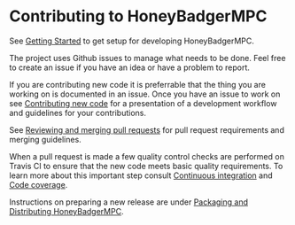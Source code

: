 # Contributing to HoneyBadgerMPC
See [Getting Started](docs/development/getting-started.rst) to get setup for
developing HoneyBadgerMPC.

The project uses Github issues to manage what needs to be done. Feel free to
create an issue if you have an idea or have a problem to report.

If you are contributing new code it is preferrable that the thing you are
working on is documented in an issue. Once you have an issue to work on see
[Contributing new code](docs/development/contributing.rst) for a presentation
of a development workflow and guidelines for your contributions.

See [Reviewing and merging pull requests](docs/development/reviewing-contributions.rst)
for pull request requirements and merging guidelines.

When a pull request is made a few quality control checks are performed on
Travis CI to ensure that the new code meets basic quality requirements. To
learn more about this important step consult
[Continuous integration](docs/ci.rst) and [Code coverage](docs/ci.rst).

Instructions on preparing a new release are under
[Packaging and Distributing HoneyBadgerMPC](docs/packaging.rst).
